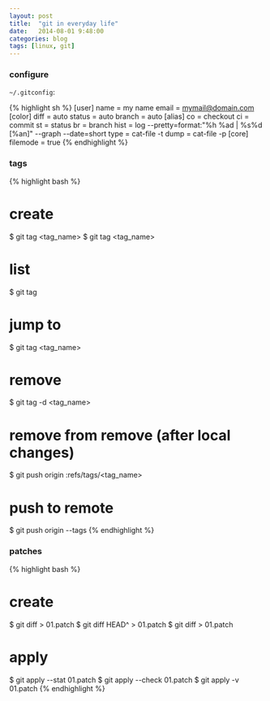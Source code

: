 ```yaml
---
layout: post
title:  "git in everyday life"
date:   2014-08-01 9:48:00
categories: blog
tags: [linux, git]
---
```


### configure

`~/.gitconfig`:

{% highlight sh %}
[user]
	name = my name
	email = mymail@domain.com
[color]
	diff = auto
	status = auto
	branch = auto
[alias]
	co = checkout
	ci = commit
	st = status
	br = branch
	hist = log --pretty=format:\"%h %ad | %s%d [%an]\" --graph --date=short
	type = cat-file -t
	dump = cat-file -p
[core]
	filemode = true
{% endhighlight %}

### tags

{% highlight bash %}
# create
$ git tag <tag_name>
$ git tag <tag_name> <commit>
# list
$ git tag
# jump to
$ git tag <tag_name>
# remove
$ git tag -d <tag_name>
# remove from remove (after local changes)
$ git push origin :refs/tags/<tag_name>
# push to remote
$ git push origin --tags
{% endhighlight %}

### patches

{% highlight bash %}
# create
$ git diff > 01.patch
$ git diff HEAD^ > 01.patch
$ git diff <commit> > 01.patch
# apply
$ git apply --stat 01.patch
$ git apply --check  01.patch
$ git apply -v 01.patch
{% endhighlight %}
